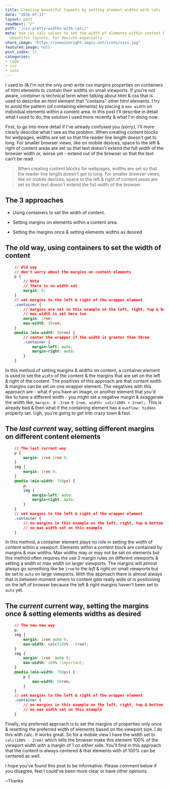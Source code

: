 ```yaml
---
title: Creating beautiful layouts by setting element widths with calc
date: "2016-07-31"
layout: post
readNext: "/"
path: "/css-pretty-widths-with-calc/"
meta: Use css calc values to set the width of elements within content blocks & create
  beautiful layouts, for devices especially
share_image: "https://yowainwright.imgix.net/icons/sass.jpg"
featured_image: null
post_index: 17
categories:
- code
- css
- sass
---
```


I used to (& I'm not the only one) write css margins properties on containers of html elements to contain their widths on small viewports. If you're not aware, _container_ is technical term when talking about html & css that is used to describe an html element that "contains" other html elements. I try to avoid the pattern (of containing elements) by placing a `max width` on individual elements within a content area. In this post I'll describe in detail what I used to do, the solution I used more recently & what I'm doing now. 

First, to go into more detail if I've already confused you _(sorry)_, I'll more clearly describe what I see as the problem. When creating content blocks for webpages, widths are set so that the reader line length doesn't get to long. For smaller browser views, like on mobile devices, space to the left & right of content areas are set so that text doesn't extend the full width of the browser width or, worse yet - extend out of the browser so that the text can't be read. 

> When creating content blocks for webpages, widths are set so that the reader line length doesn't get to long. For smaller browser views, like on mobile devices, space to the left & right of content areas are set so that text doesn't extend the full width of the browser

## The 3 approaches

- Using containers to set the width of content.

- Setting margins on elements within a content area.

- Setting the margins once & setting elements widths as desired 


## The old way, using containers to set the width of content

```css
	// Old way
	// don't worry about the margins on content elements 
	p {
		// Note 
		// there is no width set
		margin: 0;
	}
	// set margins to the left & right of the wrapper element
	.container {
		// margins are set in this example on the left, right, top & bottom
		// max width is set here too
		margin: 1rem;
		max-width: 50rem;
	}
	@media (min-width: 50rem) {
		// center the wrapper if the width is greater than 50rem
		.container {
			margin-left: auto;
			margin-right: auto;
		}
	}
```

In this method of setting margins & widths on content, a container element is used to set the `width` of the content & the margins that are set on the left & right of the content. The positives of this approach are that content width & margins can be set on one wrapper element. The negatives with this approach are - what if you have an image, or another element that you'd like to have a different width - you might set a negative margin & exaggerate the width like, `margin: 0 -1rem 0 1rem, width: calc(100% + 2rem);`. This is already bad & then what if the containing element has a `oveflow: hidden` property set. Ugh, you're going to get into crazy town & fast. 

## The _last current_ way, setting different margins on different content elements

```css
	// The last current way
	p {
		margin: 1rem 1rem 0;
	}
	img {
		margin: 1rem 0;
	}
	@media (min-width: 750px) {
		p,
		img {
			margin-left: auto;
			margin-right: auto;
		}
	}
	// set margins to the left & right of the wrapper element
	.container {
		// no margins in this example on the left, right, top & bottom
		// no max width set on this example
	}
```

In this method, a container element plays no role in setting the width of content within a viewport. Elements within a content block are contained by margins & max widths. Max widths may or may not be set on elements but this method often requires the use 2 margin rules on different viewports & setting a width or max width on larger viewports. The margins will almost always go something like be `1rem` to the _left_ & _right_ on small viewports but be set to `auto` on large viewports. With this approach there is almost always that in between moment where to content gets really wide or is positioning on the left of browser because the left & right margins haven't been set to `auto` yet. 

## The _current_ current way, setting the margins once & setting elements widths as desired 

```css
	// The new new way
	p,
	img {
		margin: 1rem auto 0;
		max-width: calc(100% - 2rem);
	}
	img {
		margin: 1rem  auto 0;
		max-width: 100% !important;
	}
	@media (min-width: 750px) {
		p {
			max-width: 50rem;
		}
	}
	// set margins to the left & right of the wrapper element
	.container {
		// no margins in this example on the left, right, top & bottom
		// no max width set on this example
	}
```

Finally, my preferred approach is to set the margins of properties only once & resetting the preferred width of elements based on the viewport size. I do this with calc. It works great. So for a mobile view I have the width set to `calc(100% - 2rem)` which tells the browser make this element 100% of the viewport width with a margin of 1 on either side. You'll find in this approach that the content is always centered & that elements with of 100% can be centered as well.

I hope you've found this post to be informative. Please comment below if you disagree, feel I could've been more clear or have other opinions. 

~Thanks


